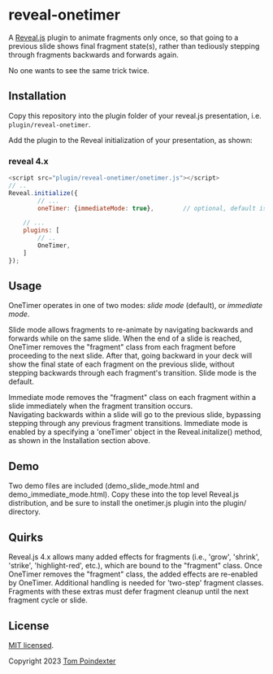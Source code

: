 # reveal-onetimer
A [Reveal.js](https://revealjs.com/) plugin to animate fragments only once, so that
going to a previous slide shows final fragment state(s),
rather than tediously stepping through fragments backwards and forwards again.

No one wants to see the same trick twice.


## Installation

Copy this repository into the plugin folder of your reveal.js presentation, i.e. ```plugin/reveal-onetimer```.

Add the plugin to the Reveal initialization of your presentation, as shown:

### reveal 4.x

```javascript
<script src="plugin/reveal-onetimer/onetimer.js"></script>
// .. 
Reveal.initialize({
        // ...
        oneTimer: {immediateMode: true},        // optional, default is 'false'

	// ...
	plugins: [
		// ..
		OneTimer,
	]
});
```

## Usage

OneTimer operates in one of two modes:  *slide mode* (default), or *immediate mode*.

Slide mode allows fragments to re-animate by navigating backwards 
and forwards while on the same slide.  When the end of a slide is reached, 
OneTimer removes the "fragment" class from each fragment before proceeding
to the next slide. After that, going backward in your deck will show the 
final state of each fragment on the previous slide, without stepping
backwards through each fragment's transition.  Slide mode is the default.

Immediate mode removes the "fragment" class on each fragment within a slide 
immediately when the fragment transition occurs.  
Navigating backwards within a slide will go to the previous slide, bypassing 
stepping through any previous fragment transitions.  Immediate mode is enabled 
by a specifying a 'oneTimer' object in the Reveal.initalize() method, as 
shown in the Installation section above.


## Demo

Two demo files are included (demo_slide_mode.html and demo_immediate_mode.html).  Copy
these into the top level Reveal.js distribution, and be sure to install the onetimer.js
plugin into the plugin/ directory.  


## Quirks

Reveal.js 4.x allows many added effects for fragments (i.e., 'grow', 'shrink', 
'strike', 'highlight-red', etc.), which are bound to the
"fragment" class.  Once OneTimer removes the "fragment" class, the added 
effects are re-enabled by OneTimer.  Additional handling is needed for 'two-step'
fragment classes.  Fragments with these extras must defer fragment cleanup until
the next fragment cycle or slide.


## License

[MIT licensed](https://en.wikipedia.org/wiki/MIT_License).

Copyright 2023 [Tom Poindexter](https://github.com/tpoindex)
